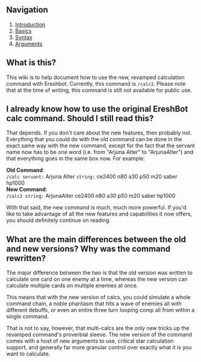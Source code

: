 ## Navigation
<nav>
    <ol>
      <li><a href="./index.md">Introduction</a></li>
      <li><a href="./basics.md">Basics</a></li>
      <li><a href="./syntax.md">Syntax</a></li>
      <li><a href="./arguments.md">Arguments</a></li>
    </ol>
</nav>

## What is this?
This wiki is to help document how to use the new, revamped calculation command with Ereshbot. 
Currently, this command is `/calc2`.
Please note that at the time of writing, this command is still not available for public use.
## I already know how to use the original EreshBot calc command. Should I still read this?
That depends. If you don't care about the new features, then probably not. Everything that you could do with the old 
command can be done in the exact same way with the new command, except for the fact that the servant name now has to 
be one word (i.e. from "Arjuna Alter" to "ArjunaAlter") and that everything goes in the same box now.
For example:

**Old Command**:<br>
`/calc servant:` Arjuna Alter `string:` ce2400 n80 a30 p50 m20 saber hp1000
<br>**New Command**:<br>
`/calc2 string:` ArjunaAlter ce2400 n80 a30 p50 m20 saber hp1000

With that said, the new command is much, much more powerful. If you'd like to take advantage of all the new 
features and capabilities it now offers, you should definitely continue on reading.
## What are the main differences between the old and new versions? Why was the command rewritten?
The major difference between the two is that the old version was written to calculate one card on one enemy at a time,
whereas the new version can calculate multiple cards on multiple enemies at once.
<br>

This means that with the new version of calcs, you could simulate a whole command chain, a noble phantasm 
that hits a wave of enemies all with different debuffs, or even an entire three turn looping comp all from within 
a single command.

That is not to say, however, that multi-calcs are the only new tricks up the revamped command's proverbial sleeve.
The new version of the command comes with a host of new arguments to use, critical star calculation support, 
and generally far more granular control over exactly what it is you want to calculate.